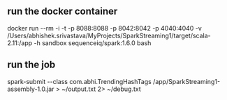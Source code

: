 ## run the docker container

docker run --rm -i -t -p 8088:8088 -p 8042:8042 -p 4040:4040 -v /Users/abhishek.srivastava/MyProjects/SparkStreaming1/target/scala-2.11:/app -h sandbox sequenceiq/spark:1.6.0 bash

## run the job

spark-submit --class com.abhi.TrendingHashTags /app/SparkStreaming1-assembly-1.0.jar > ~/output.txt 2> ~/debug.txt
